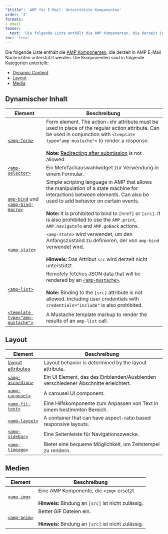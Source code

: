 ```yaml
---
"$title": 'AMP für E-Mail: Unterstützte Komponenten'
order: '3'
formats:
- email
teaser:
  text: 'Die folgende Liste enthält die AMP Komponenten, die derzeit in AMP E-Mail Nachrichten unterstützt werden. Die Komponenten sind in folgende Kategorien unterteilt:'
toc: 'true'
---
```


<!--
This file is imported from https://github.com/ampproject/amphtml/blob/master/spec/email/amp-email-components.md.
Please do not change this file.
If you have found a bug or an issue please
have a look and request a pull request there.
-->

<!---
Copyright 2018 The AMP HTML Authors. All Rights Reserved.

Licensed under the Apache License, Version 2.0 (the "License");
you may not use this file except in compliance with the License.
You may obtain a copy of the License at

      http://www.apache.org/licenses/LICENSE-2.0

Unless required by applicable law or agreed to in writing, software
distributed under the License is distributed on an "AS-IS" BASIS,
WITHOUT WARRANTIES OR CONDITIONS OF ANY KIND, either express or implied.
See the License for the specific language governing permissions and
limitations under the License.
-->

Die folgende Liste enthält die [AMP Komponenten](https://amp.dev/documentation/components/?format=email), die derzeit in AMP E-Mail Nachrichten unterstützt werden. Die Komponenten sind in folgende Kategorien unterteilt:

- [Dynamic Content](#dynamic-content)
- [Layout](#layout)
- [Media](#media)

## Dynamischer Inhalt <a name="dynamic-content"></a>

Element | Beschreibung
--- | ---
[`<amp-form>`](https://amp.dev/documentation/components/amp-form) | Form element. The action-xhr attribute must be used in place of the regular action attribute. Can be used in conjunction with `<template type="amp-mustache">` to render a response. <br><br>**Note:** [Redirecting after submission](https://amp.dev/documentation/components/amp-form/#redirecting-after-a-submission) is not allowed.
[`<amp-selector>`](https://amp.dev/documentation/components/amp-selector) | Ein Mehrfachauswahlwidget zur Verwendung in einem Formular.
[`amp-bind`](https://amp.dev/documentation/components/amp-bind) und [`<amp-bind-macro>`](https://amp.dev/documentation/components/amp-bind#defining-macros-with-amp-bind-macro) | Simple scripting language in AMP that allows the manipulation of a state machine for interactions between elements. Can also be used to add behavior on certain events.<br><br>**Note:** It is prohibited to bind to `[href]` or `[src]`. It is also prohibited to use the `AMP.print`, `AMP.navigateTo` and `AMP.goBack` actions.
[`<amp-state>`](https://amp.dev/documentation/components/amp-bind#%3Camp-state%3E-specification) | `<amp-state>` wird verwendet, um den Anfangszustand zu definieren, der von `amp-bind` verwendet wird.<br><br>**Hinweis:** Das Attribut `src` wird derzeit nicht unterstützt.
[`<amp-list>`](https://amp.dev/documentation/components/amp-list) | Remotely fetches JSON data that will be rendered by an [`<amp-mustache>`](https://amp.dev/documentation/components/amp-mustache).<br><br>**Note:** Binding to the `[src]` attribute is not allowed. Including user credentials with `credentials="include"` is also prohibited.
[`<template type="amp-mustache">`](https://amp.dev/documentation/components/amp-mustache) | A Mustache template markup to render the results of an `amp-list` call.

## Layout <a name="layout"></a>

Element | Beschreibung
--- | ---
[layout attributes](https://amp.dev/documentation/guides-and-tutorials/learn/amp-html-layout/#layout-attributes) | Layout behavior is determined by the layout attribute.
[`<amp-accordion>`](https://amp.dev/documentation/components/amp-accordion) | Ein UI Element, das das Einblenden/Ausblenden verschiedener Abschnitte erleichtert.
[`<amp-carousel>`](https://amp.dev/documentation/components/amp-carousel) | A carousel UI component.
[`<amp-fit-text>`](https://amp.dev/documentation/components/amp-fit-text) | Eine Hilfskomponente zum Anpassen von Text in einem bestimmten Bereich.
[`<amp-layout>`](https://amp.dev/documentation/components/amp-layout) | A container that can have aspect-ratio based responsive layouts.
[`<amp-sidebar>`](https://amp.dev/documentation/components/amp-sidebar) | Eine Seitenleiste für Navigationszwecke.
[`<amp-timeago>`](https://amp.dev/documentation/components/amp-timeago) | Bietet eine bequeme Möglichkeit, um Zeitstempel zu rendern.

## Medien <a name="media"></a>

Element | Beschreibung
--- | ---
[`<amp-img>`](https://amp.dev/documentation/components/amp-img) | Eine AMP Komponente, die `<img>` ersetzt.<br><br>**Hinweis:** Bindung an `[src]` ist nicht zulässig.
[`<amp-anim>`](https://amp.dev/documentation/components/amp-anim) | Bettet GIF Dateien ein.<br><br>**Hinweis:** Bindung an `[src]` ist nicht zulässig.
